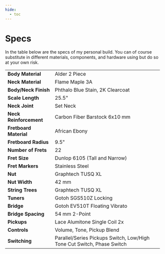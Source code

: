 ```yaml
---
hide:
  - toc
---
```


# Specs

In the table below are the specs of my personal build. You can of course substitute in different materials, components, and hardware using but do so at your own risk.

|              |           |
|--------------|-----------|
| **Body Material** | Alder 2 Piece |
| **Neck Material**      | Flame Maple 3A |
| **Body/Neck Finish**      | Phthalo Blue Stain, 2K Clearcoat |
| **Scale Length**      | 25.5" |
| **Neck Joint**      | Set Neck  |
| **Neck Reinforcement**      | Carbon Fiber Barstock 6x10 mm |
| **Fretboard Material**      | African Ebony |
| **Fretboard Radius**      | 9.5" |
| **Number of Frets**      | 22 |
| **Fret Size**      | Dunlop 6105 (Tall and Narrow) |
| **Fret Markers**      | Stainless Steel |
| **Nut**      | Graphtech TUSQ XL |
| **Nut Width**      | 42 mm |
| **String Trees**      | Graphtech TUSQ XL |
| **Tuners**      | Gotoh SGS510Z Locking |
| **Bridge**      | Gotoh EV510T Floating Vibrato |
| **Bridge Spacing**      | 54 mm 2-Point |
| **Pickups**      | Lace Alumitone Single Coil 2x |
| **Controls**      | Volume, Tone, Pickup Blend  |
| **Switching**      | Parallel/Series Pickups Switch, Low/High Tone Cut Switch, Phase Switch  |






